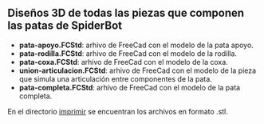 ## Diseños 3D de todas las piezas que componen las patas de SpiderBot
* **pata-apoyo.FCStd**: arhivo de FreeCad con el modelo de la pata apoyo.
* **pata-rodilla.FCStd**: arhivo de FreeCad con el modelo de la rodilla.
* **pata-coxa.FCStd**: arhivo de FreeCad con el modelo de la coxa.
* **union-articulacion.FCStd**: arhivo de FreeCad con el modelo de la pieza que simula una articulación entre componentes de la pata.
* **pata-completa.FCStd**: arhivo de FreeCad con el modelo de la pata completa.

En el directorio [imprimir](https://github.com/jmrtzma/Mecatronica-proyecto/tree/main/src/disenos/patas/imprimir) se encuentran los archivos en formato .stl.